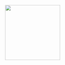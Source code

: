 <img height="180em" src="https://github-readme-stats.vercel.app/api?username=HauseWasTaken&show_icons=true&hide_border=true&&count_private=true&include_all_commits=true" />
